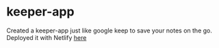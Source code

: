 # keeper-app

Created a keeper-app just like google keep to save your notes on the go.
Deployed it with Netlify [here](https://akrsh-dw-keeper-app.netlify.app/)
